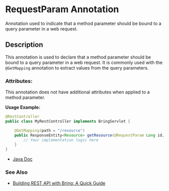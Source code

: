 # RequestParam Annotation

Annotation used to indicate that a method parameter should be bound to a query parameter in a web request.

## Description
This annotation is used to declare that a method parameter should be bound to a query parameter in a web request. It is commonly used with the `@GetMapping` annotation to extract values from the query parameters.

### Attributes:
This annotation does not have additional attributes when applied to a method parameter.

**Usage Example:**
```java
@RestController
public class MyRestController implements BringServlet {

    @GetMapping(path = "/resource")
    public ResponseEntity<Resource> getResource(@RequestParam Long id, @RequestParam String name) {
        // Your implementation logic here
    }
}
```

- [Java Doc](https://yevgendemotestorganization.github.io/bring-web-javadoc/com/bobocode/bring/web/servlet/annotation/RequestParam.html)

### See Also
- [Building REST API with Bring: A Quick Guide](../RestApi.md)
